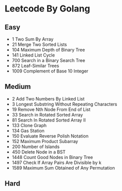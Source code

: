 # Leetcode By Golang

## Easy
- 1 Two Sum By Array
- 21 Merge Two Sorted Lists
- 104 Maximum Depth of Binary Tree
- 141 Linked List Cycle
- 700 Search in a Binary Search Tree
- 872 Leaf-Similar Trees
- 1009 Complement of Base 10 Integer

## Medium
- 2 Add Two Numbers By Linked List
- 3 Longest Substring Without Repeating Characters
- 19 Remove Nth Node From End of List
- 33 Search in Rotated Sorted Array
- 81 Search In Rotated Sorted Array II
- 133 Clone Graph
- 134 Gas Station
- 150 Evaluate Reverse Polish Notation
- 152 Maximum Product Subarray
- 200 Number of Islands
- 450 Delete Node in a BST
- 1448 Count Good Nodes in Binary Tree
- 1497 Check If Array Pairs Are Divisible by k
- 1589 Maximum Sum Obtained of Any Permutation

## Hard
